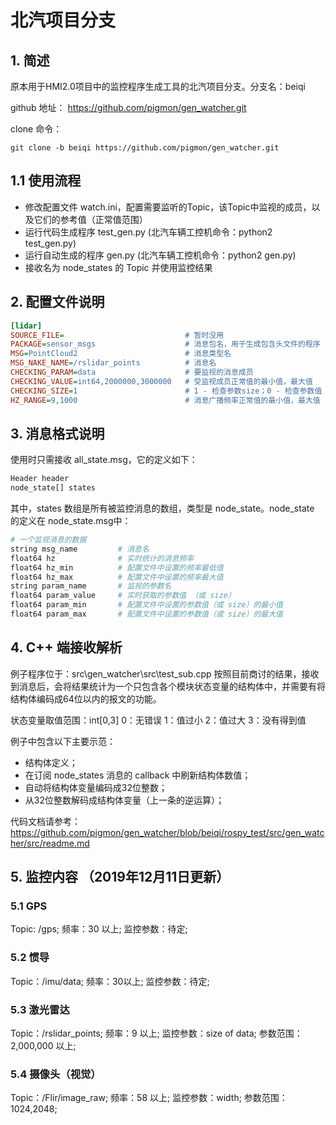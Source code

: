 # 北汽项目分支
## 1. 简述
原本用于HMI2.0项目中的监控程序生成工具的北汽项目分支。分支名：beiqi

github 地址：
https://github.com/pigmon/gen_watcher.git

clone 命令：
```shell
git clone -b beiqi https://github.com/pigmon/gen_watcher.git
```

## 1.1 使用流程
 - 修改配置文件 watch.ini，配置需要监听的Topic，该Topic中监视的成员，以及它们的参考值（正常值范围）
 - 运行代码生成程序 test_gen.py (北汽车辆工控机命令：python2 test_gen.py)
 - 运行自动生成的程序 gen.py (北汽车辆工控机命令：python2 gen.py)
 - 接收名为 node_states 的 Topic 并使用监控结果
 
## 2. 配置文件说明
```ini
[lidar]
SOURCE_FILE=                           # 暂时没用
PACKAGE=sensor_msgs                    # 消息包名，用于生成包含头文件的程序
MSG=PointCloud2                        # 消息类型名
MSG_NAKE_NAME=/rslidar_points          # 消息名
CHECKING_PARAM=data                    # 要监视的消息成员
CHECKING_VALUE=int64,2000000,3000000   # 受监视成员正常值的最小值，最大值 
CHECKING_SIZE=1                        # 1 - 检查参数size；0 - 检查参数值
HZ_RANGE=9,1000                        # 消息广播频率正常值的最小值，最大值
```

## 3. 消息格式说明
使用时只需接收 all_state.msg，它的定义如下：
```python
Header header
node_state[] states
```
其中，states 数组是所有被监控消息的数组，类型是 node_state。node_state 的定义在 node_state.msg中：
```python
# 一个监视消息的数据
string msg_name         # 消息名
float64 hz              # 实时统计的消息频率
float64 hz_min          # 配置文件中设置的频率最低值
float64 hz_max          # 配置文件中设置的频率最大值
string param_name       # 监视的参数名
float64 param_value     # 实时获取的参数值 （或 size）
float64 param_min       # 配置文件中设置的参数值（或 size）的最小值
float64 param_max       # 配置文件中设置的参数值（或 size）的最大值
```

## 4. C++ 端接收解析
例子程序位于：src\gen_watcher\src\test_sub.cpp
按照目前商讨的结果，接收到消息后，会将结果统计为一个只包含各个模块状态变量的结构体中，并需要有将结构体编码成64位以内的报文的功能。

状态变量取值范围：int[0,3]
0：无错误
1：值过小
2：值过大
3：没有得到值

例子中包含以下主要示范：
- 结构体定义；
- 在订阅 node_states 消息的 callback 中刷新结构体数值；
- 自动将结构体变量编码成32位整数；
- 从32位整数解码成结构体变量（上一条的逆运算）；

代码文档请参考：
https://github.com/pigmon/gen_watcher/blob/beiqi/rospy_test/src/gen_watcher/src/readme.md

## 5. 监控内容 （2019年12月11日更新）
### 5.1 GPS
Topic: /gps;
频率：30 以上;
监控参数：待定;
### 5.2 惯导
Topic：/imu/data;
频率：30以上;
监控参数：待定;
### 5.3 激光雷达
Topic：/rslidar_points;
频率：9 以上;
监控参数：size of data;
参数范围：2,000,000 以上;
### 5.4 摄像头（视觉）
Topic：/Flir/image_raw;
频率：58 以上;
监控参数：width;
参数范围：1024,2048;

